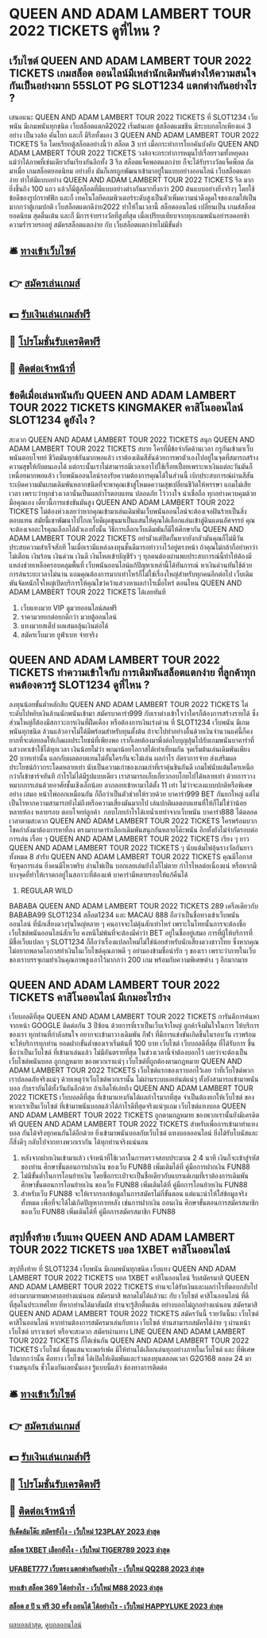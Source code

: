 # QUEEN AND ADAM LAMBERT TOUR 2022 TICKETS ดูที่ไหน ?
## เว็บไซต์ QUEEN AND ADAM LAMBERT TOUR 2022 TICKETS เกมสล็อต ออนไลน์มีเหล่านักเดิมพันต่างให้ความสนใจกันเป็นอย่างมาก 55SLOT PG SLOT1234 แตกต่างกันอย่างไร ?
เสนอแนะ QUEEN AND ADAM LAMBERT TOUR 2022 TICKETS ที่ SLOT1234 เว็บพนัน มีเกมพนันทุกชนิด เว็บสล็อตแตกดี2022 เริ่มต้นเลย ตู้สล็อตแมชชีน มีระบบกลไกเพียงแค่ 3 อย่าง เป็นวงล้อ คันโยก และก็ มีรีลทั้งผอง 3 QUEEN AND ADAM LAMBERT TOUR 2022 TICKETS รีล โดยเรียกตู้สล็อตอย่างนี้ว่า สล็อต 3 บาร์ เมื่อกระทำการโยกคันบังคับ QUEEN AND ADAM LAMBERT TOUR 2022 TICKETS วงล้อจะกระทำการหมุนไปเรื่อยรวมทั้งหยุดลง แม้ว่าได้ภาพที่เช่นเดียวกันเรียงกันอีกทั้ง 3 รีล สล็อตแจ็คพอตแตกง่าย ก็จะได้รับรางวัลแจ็คพ็อต ถัดมาเมื่อ เกมสล็อตยอดนิยม อย่างยิ่ง มันก็เลยถูกพัฒนาเข้ามาอยู่ในแบบอย่างออนไลน์ เว็บสล็อตแตกง่าย ทำให้มีแบบอย่าง QUEEN AND ADAM LAMBERT TOUR 2022 TICKETS รีล มากยิ่งขึ้นถึง 100 แถว แล้วก็มีตู้สล็อตที่มีแบบอย่างต่างกันมากยิ่งกว่า 200 ต้นแบบอย่างยิ่งจริงๆ โดยใช้ข้อดีของรูปกราฟฟิก และก็ เทคโนโลยีคอมพิวเตอร์ระดับสูงเป็นตัวเพิ่มความน่าดึงดูดใจของเกมให้เป็นมากกว่าตู้เกมปกติ เว็บสล็อตแตกดีง่าย2022 ทำให้ในเวลานี้ สล็อตออนไลน์ เปลี่ยนเป็น เกมส์สล็อตยอดนิยม สุดตื่นเต้น และก็ มีการจ่ายรางวัลที่สูงที่สุด เมื่อเปรียบเทียบจากทุกเกมพนันอย่ารอคอยช้า ความร่ำรวยรออยู่ สมัครสล็อตแตกง่าย กับ เว็บสล็อตแตกง่ายไม่มีขั้นต่ำ

## 🛎 [ทางเข้าเว็บไซต์](https://bit.ly/3SdLNi2)
## 👉 [สมัครเล่นเกมส์](https://bit.ly/3SdLNi2)
## 💵 [รับเงินเล่นเกมส์ฟรี](https://bit.ly/3dyRKHj)
## 👑 [โปรโมชั่นรับเครดิตฟรี](https://bit.ly/3dyRKHj)
## 📱 [ติดต่อเจ้าหน้าที่](https://bit.ly/3dyRKHj)

## ข้อดีเมื่อเล่นพนันกับ QUEEN AND ADAM LAMBERT TOUR 2022 TICKETS KINGMAKER คาสิโนออนไลน์ SLOT1234 ดูยังไง ?
สะดวก QUEEN AND ADAM LAMBERT TOUR 2022 TICKETS สนุก QUEEN AND ADAM LAMBERT TOUR 2022 TICKETS สบาย ใครที่มีข้อจำกัดด้านเวลา กรูกันเข้ามาเว็บพนันตอบโจทย์ ชีวิตมันทุกข์กันมากพอแล้ว เราต้องเติมสีสันด้วยการพาตัวเองไปอยู่ในจุดที่สมารถสร้างความสุขให้กับตนเองได้ แต่กระนั้นเราไม่สามารถมีเวลาเอาไปใช้เรื่อยเปื่อยเพราะหาเงินแต่ละวันมันก็เหนื่อยมากพอแล้ว เว็บพนันออนไลน์รองรับความต้องการคุณได้ในส่วนนี้ เบิกประสบการณ์ผ่านสีสันระเบิดความมันเกมเดิมพันหลากชนิดที่จะพาคุณเข้าสู่โหมดความสุขเปลี่ยนชีวิตให้หรรษา แถมไม่เสียเวลา เพราะว่าทุกช่วงเวลานั่นเป็นผลกำไรตอบแทน
ปลอดภัย ไว้วางใจ น่าเชื่อถือ ทุกอย่างควบคุมด้วยมือคุณเอง เดี๋ยวนี้การแข่งขันมันสูง QUEEN AND ADAM LAMBERT TOUR 2022 TICKETS ไม่ต้องห่วงเลยว่าหากคุณเข้ามาเล่นเดิมพันเว็บพนันออนไลน์จะต้องเจอฝันร้ายเป็นสิ่งตอบแทน สมัยนี้เขาพัฒนาไปไกลเว็บดีผุดขุนมาเป็นแสนให้คุณได้เลือกแล่นเข้าสู่ดินแดนอัศจรรย์ คุณจะต้องเจออะไรคุณเลือกได้ตัวเองทั้งนั้น วิธีการเลือกเว็บเดิมพันก็มีให้ศึกษากัน QUEEN AND ADAM LAMBERT TOUR 2022 TICKETS อย่ามัวแต่ปิดกั้นหากยังกลัวมันคุณก็ไม่มีวันประสบความสำเร็จสักที ในเมื่อเรามีแหล่งลงทุนชั้นดีมารอท่าวางไว้อยู่ตรงหน้า ถ้าคุณไม่กล้าก็อย่าหาว่าไม่เตือน
เงินร้อน เงินด่วน เงินดี เงินไหลเข้าบัญชีรัว ๆ ทุกคนต้องผ่านพบประสบการณ์นี้ทำให้ต้องมีแหล่งช่วยเหลือครอบคลุมพื้นที่ เว็บพนันออนไลน์แก้ปัญหาเหล่านี้ได้ทันการณ์ หาเงินด่วนทันใช้ด้วยการล่นระยะเวลาไม่นาน แถมคุณต้องการมากเท่าไหร่ก็ไม่ใช่เรื่องใหญ่สำหรับทุกคนอีกต่อไป เว็บเดิมพันจัดหนักใจใหญ่เปิดบริการให้คุณไขว่คว้าแสวงหาผลกำไรเมื่อไหร่ ตอนไหน QUEEN AND ADAM LAMBERT TOUR 2022 TICKETS ได้เลยทันที
1. เว็บแทงมวย VIP ดูมวยออนไลน์สดฟรี
2. ราคามวยยกต่อยกดีกว่า มวยตู้ออนไลน์
3. แทงมวยสเต็ป ผลเสมอลุ้นเงินต่อได้
4. สมัครเว็บมวย ยูฟ่าเบท จ่ายจริง

## QUEEN AND ADAM LAMBERT TOUR 2022 TICKETS ทำความเข้าใจกับ การเดิมพันสล็อตแตกง่าย ที่ลูกค้าทุกคนต้องควรรู้ SLOT1234 ดูที่ไหน ?
ลงทุนน้อยขั้นต่ำหลักสิบ QUEEN AND ADAM LAMBERT TOUR 2022 TICKETS ไต่ระดับไปหยิบเงินล้านนักพนันเข้ามา สมัครบาคาร่า999 กับเราต่างเข้าใจว่าใครก็ต้องการสร้างรายได้ ซึ่งส่วนใหญ่ก็ต้องมีสภาวะการเงินที่ฝืดเคือง หรือต้องการเงินเร่งด่วน ที่ SLOT1234 เว็บพนัน มีเกมพนันทุกชนิด ล้วนแล้วอาจไม่ได้มีพร้อมสำหรับทุนตั้งต้น ถ้าจะไปทำอย่างอื่นด้วยเงินจำนวนแค่นี้ก็คงยากที่จะต่อยอดให้เกิดผลประโยชน์ที่เพียงพอ เราก็เลยต้องมาพึ่งต่อใบบุญลุ้นไปกับเกมพนันบาคาร่าที่แสวงหาเข้าใช้ได้ทุกเวลา เงินน้อยไม่ว่า พกมาน้อยโอกาสได้เท่าเทียมกัน จุดเริ่มต้นเล่นเดิมพันเพียง 20 บาทเท่านั้น แลกกับผลตอบแทนไม่อั้นใครกันจะไม่เล่น
ผลกำไร อัตราการจ่าย ส่งเสริมผลประโยชน์ก้าวกระโดดหลายเท่า นับเป็นความเก๋าของเกมเก่าที่เราคุ้นชินกันดี เกมไพ่นับแต้มใครเหนือกว่าก็เข้าชาร์จทันที กำไรไม่ได้มีรูปแบบเดียว เราสามารถเก็บเกี่ยวกอบโกยไปได้หลายเท่า ด้วยการวางหมากการเล่นด้วยอาศัยชั้นเชิงเล็กน้อย ลาภลอยเข้าหามาได้ตั้ง 11 เท่า ไม่ว่าจะลงแบบปกติหรือพิเศษอย่าง เสมอ หน้าไพ่ออกเหมือนกัน ก็ถือว่าเป็นตัวช่วยให้รวยด้วย บาคาร่า999 BET กันยกใหญ่ แต่ไม่เป็นไรหากความสามารถยังไม่ถึงหรือความเสี่ยงมันมากไป เล่นปกติผลตอบแทนที่ให้ก็ไม่ใช่ว่าน้อย
หลายห้อง หลายรอบ ตอบโจทย์ลูกค้า  กอบโกยกำไรได้เทน้ำเทท่าจากเว็บพนัน บาคาร่า888 ได้ตลอดเวลาตามสะดวก QUEEN AND ADAM LAMBERT TOUR 2022 TICKETS ใครพร้อมบวก โชคกำลังมาต้องการหาที่ลง ตรงมาบาคาร่าเลือกเดิมพันสนุกกันหลายโต๊ะพนัน อีกทั้งยังไม่จำกัดรอบต่อการเล่น เรื่อย ๆ QUEEN AND ADAM LAMBERT TOUR 2022 TICKETS เรียง ๆ ยาว QUEEN AND ADAM LAMBERT TOUR 2022 TICKETS ๆ นับแต้มไพ่ลุ้นรางวัลกันยาวทั้งหมด 8 สำรับ QUEEN AND ADAM LAMBERT TOUR 2022 TICKETS คุณมีโอกาสจับจุดการเล่น ยิ่งคนมีไหวพริบ อ่านไพ่เป็น บอกเลยเล่นยังไงก็ไม่ตาย กำไรไหลต่อเนื่องแน่ หรือหากมีบางจุดที่ทำให้เราตกอยู่ในสภาวะที่ต้องแพ้ บาคาร่ามีหลายรอบให้แก้คืนได้
1. REGULAR WILD

BABABA QUEEN AND ADAM LAMBERT TOUR 2022 TICKETS 289 เครือเดียวกับ BABABA99 SLOT1234 สล็อต1234 และ MACAU 888 ถือว่าเป็นชื่อทางเข้าเว็บพนันออนไลน์ ที่นักเสี่ยงดวงรุ่นใหญ่หลาย ๆ คนอาจจะไม่คุ้นสักเท่าไหร่ เพราะในไทยนั้นการจะต้องชื่อเว็บไซต์พนันออนไลน์สักเว็บ คงหนีไม่พ้นที่จะต้องมีคำว่า BET อยู่ในชื่ออยู่เสมอ การที่ผู้ให้บริการที่มีชื่อเว็บแปลก ๆ SLOT1234 ก็ถือว่าเรื่องแปลกใหม่ไม่ใช่น้อยสำหรับนักเสี่ยงดวงชาวไทย ซึ่งหากคุณไม่อยากพลาดโอกาสทำเงินในเว็บไซต์คุณภาพดี ๆ อย่ามองข้ามชื่อน่ารัก ๆ ของเรา เพราะว่าภายในเว็บของเราบรรจุเกมทำเงินคุณภาพสูงเอาไว้มากกว่า 200 เกม พร้อมกับความพิเศษต่าง ๆ อีกมากมาย

## QUEEN AND ADAM LAMBERT TOUR 2022 TICKETS คาสิโนออนไลน์ มีเกมอะไรบ้าง
เว็บบอลดีที่สุด QUEEN AND ADAM LAMBERT TOUR 2022 TICKETS การันตีการค้นหาจากหน้า GOOGLE ติดต่อกัน 3 ปีซ้อน ด้วยการที่เราเป็นเว็บเจ้าใหญ่ ลูกค้าจึงมั่นใจในการ ให้บริการของเรา ทุกท่านที่กำลังสนใจ อยากจะเข้ามาวางเดิมพัน กีฬา ที่มีการแข่งขันเกิดขึ้นในรอบวัน เราพร้อมจะให้บริการทุกท่าน ยอดฝากขั้นต่ำของเราเริ่มต้นที่ 100 บาท
เว็บไซต์ เว็บบอลดีที่สุด ที่ได้รับการ ขึ้นชื่อว่าเป็นเว็บไซต์ ที่เข้ามาเล่นแล้ว ไม่มีอันตรายที่สุด ในช่วงเวลานี้จำต้องบอกไว้ เลยว่าจะต้องเป็น เว็บไซต์พนันบอล ถูกกฎหมาย ของพวกเราแน่ๆ เว็บไซต์ที่ถูกต้องตามกฎหมาย QUEEN AND ADAM LAMBERT TOUR 2022 TICKETS เว็บไซต์แรกของเราบอกไว้เลย ว่าที่เว็บไซต์พวกเราปลอดภัยจริงแน่ๆ ด้วยเหตุว่าเว็บไซต์พวกเรานั้น ไม่ผ่านระบบเอเย่นต์แน่ๆ ทั้งยังสามารถเข้ามาพนันบอล กับเรากันได้ทั้งวันกันอีกด้วย
ถ้าเกิดให้เอ่ยถึง QUEEN AND ADAM LAMBERT TOUR 2022 TICKETS เว็บบอลดีที่สุด ที่เข้ามาแทงกันได้ผลกำไรมากที่สุด จำเป็นต้องยกให้เว็บไซต์ ของพวกเราเป็นเว็บไซต์ ที่เข้ามาพนันบอลแล้วได้กำไรดีที่สุดจริงแน่ๆแถม เว็บไซต์แทงบอล QUEEN AND ADAM LAMBERT TOUR 2022 TICKETS ถูกตามกฎหมาย ของพวกเรานั้นยังมีเครดิตฟรี QUEEN AND ADAM LAMBERT TOUR 2022 TICKETS สำหรับเพื่อการเข้ามาทำแทงบอล กันได้จริงทุกคนกันได้อีกด้วย ยิ่งเข้ามาพนันบอลกับเว็บไซต์ แทงบอลออนไลน์ ยิ่งได้รับโบนัสและก็สิ่งดีๆ กลับไปจากทางพวกเรากัน ได้ทุกท่านจริงแน่นอน
1. หลังจากฝากเงินเข้ามาแล้ว เจ้าหน้าที่ใช้เวลาในการตรวจสอบประมาณ 2 4 นาที เงินก็จะเข้าสู่รหัสของท่าน ศึกษาขั้นตอนการฝากเงิน ของเว็บ FUN88 เพิ่มเติมได้ที่ คู่มือการฝากเงิน FUN88
2. ไม่มีขั้นต่ำในการโอนย้ายเงิน โดยชื่อกระเป๋าจะเป็นชื่อเดียวกับแบรนด์เกมที่เราต้องการเดิมพัน ศึกษาขั้นตอนการโอนย้ายเงิน ของเว็บ FUN88 เพิ่มเติมได้ที่ คู่มือการโอนย้ายเงิน FUN88
3. สำหรับเว็บ FUN88 จะให้เรากรอกข้อมูลในการสมัครไม่กี่ขั้นตอน แต่แนะนำให้ใส่ข้อมูลจริงทั้งหมด เพื่อที่จะได้ไม่เกิดปัญหาภายหลัง เช่นการฝากเงิน ถอนเงิน ศึกษาขั้นตอนการสมัครสมาชิกของเว็บ FUN88 เพิ่มเติมได้ที่ คู่มือการสมัครสมาชิก FUN88

## สรุปทิ้งท้าย เว็บแทง QUEEN AND ADAM LAMBERT TOUR 2022 TICKETS บอล 1XBET คาสิโนออนไลน์
สรุปทิ้งท้าย ที่ SLOT1234 เว็บพนัน มีเกมพนันทุกชนิด เว็บแทง QUEEN AND ADAM LAMBERT TOUR 2022 TICKETS บอล 1XBET คาสิโนออนไลน์ รีบสมัครมาสิ QUEEN AND ADAM LAMBERT TOUR 2022 TICKETS ท่านจะได้รับเงินและผลกำไรที่ตอบกลับไปอย่างมากมายมหาศาลอย่างแน่นอน สมัครมาสิ พลาดไม่ได้แล้วนะ กับ เว็บไซต์ คาสิโนออนไลน์ ที่ดีที่สุดในประเทศไทย ที่หากท่านได้มาสัมผัส ท่านจะรู้สึกตื่นเต้น อย่างบอกไม่ถูกอย่างแน่นอน สมัครมาสิ QUEEN AND ADAM LAMBERT TOUR 2022 TICKETS สมัครวันนี้ รวยวันนี้นะ
เว็บไซต์ คาสิโนออนไลน์ หากท่านต้องการสมัครมาเล่นกับทาง เว็บไซต์ ท่านสามารถสมัครได้ง่าย ๆ ผ่านหน้า เว็บไซต์ บราวเซอร์ หรือจะสะดวก สมัครผ่านทาง LINE QUEEN AND ADAM LAMBERT TOUR 2022 TICKETS ก็ได้เช่นกัน QUEEN AND ADAM LAMBERT TOUR 2022 TICKETS เว็บไซต์ ที่สุดแสนจะเพอร์เฟค มีให้ท่านได้เลือกเล่นทุกอย่างภายในเว็บไซต์ และ ที่พิเศษไปมากกว่านั้น คือทาง เว็บไซต์ ได้เปิดให้เดิมพันและร่วมลงทุนตลอดเวลา G2G168 ตลอด 24 มาร่วมสนุกกัน ชั่วโมงกันเลยนั้นเอง รู้แบบนี้แล้ว
ช่องทางการติดต่อ

## 🛎 [ทางเข้าเว็บไซต์](https://bit.ly/3SdLNi2)
## 👉 [สมัครเล่นเกมส์](https://bit.ly/3SdLNi2)
## 💵 [รับเงินเล่นเกมส์ฟรี](https://bit.ly/3dyRKHj)
## 👑 [โปรโมชั่นรับเครดิตฟรี](https://bit.ly/3dyRKHj)
## 📱 [ติดต่อเจ้าหน้าที่](https://bit.ly/3dyRKHj)

#### [ทีเด็ดล้มโต๊ะ สมัครยังไง - เว็บใหม่ 123PLAY 2023 ล่าสุด](https://atom.io/themes/ทีเด็ดล้มโต๊ะ%20สมัครยังไง%20-%20เว็บใหม่%20123play%202023%20ล่าสุด)
#### [สล็อต 1XBET เลือกยังไง - เว็บใหม่ TIGER789 2023 ล่าสุด](https://atom.io/themes/สล็อต%201xbet%20เลือกยังไง%20-%20เว็บใหม่%20tiger789%202023%20ล่าสุด)
#### [UFABET777 เว็บตรง แตกต่างกันอย่างไร - เว็บใหม่ QQ288 2023 ล่าสุด](https://atom.io/themes/ufabet777%20เว็บตรง%20แตกต่างกันอย่างไร%20-%20เว็บใหม่%20qq288%202023%20ล่าสุด)
#### [ทางเข้า สล็อต 369 ได้อย่างไร - เว็บใหม่ M88 2023 ล่าสุด](https://atom.io/themes/ทางเข้า%20สล็อต%20369%20ได้อย่างไร%20-%20เว็บใหม่%20m88%202023%20ล่าสุด)
#### [สล็อต ส ปิ น ฟรี 30 ครั้ง ถอนได้ ได้อย่างไร - เว็บใหม่ HAPPYLUKE 2023 ล่าสุด](https://atom.io/themes/สล็อต%20ส%20ปิ%20น%20ฟรี%2030%20ครั้ง%20ถอนได้%20ได้อย่างไร%20-%20เว็บใหม่%20happyluke%202023%20ล่าสุด)

[ผลบอลล่าสุด](https://siamsport.tv "ผลบอลล่าสุด"), [ดูบอลออนไลน์](https://siamsport.tv/ดูบอลสด "ดูบอลออนไลน์")